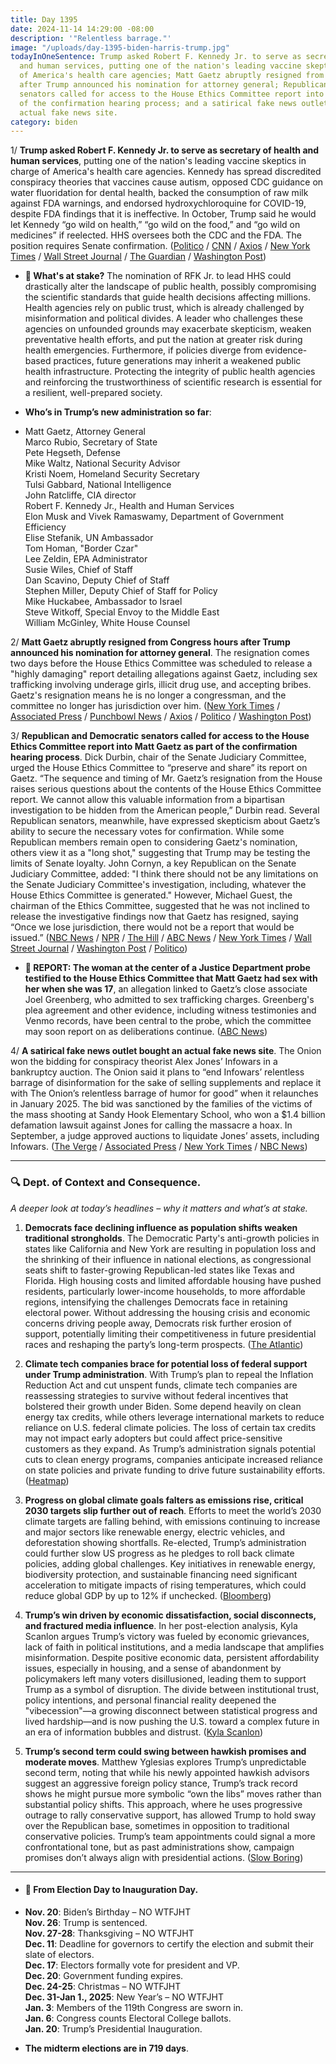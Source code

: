 ```yaml
---
title: Day 1395
date: 2024-11-14 14:29:00 -08:00
description: '"Relentless barrage."'
image: "/uploads/day-1395-biden-harris-trump.jpg"
todayInOneSentence: Trump asked Robert F. Kennedy Jr. to serve as secretary of health
  and human services, putting one of the nation's leading vaccine skeptics in charge
  of America's health care agencies; Matt Gaetz abruptly resigned from Congress hours
  after Trump announced his nomination for attorney general; Republican and Democratic
  senators called for access to the House Ethics Committee report into Gaetz as part
  of the confirmation hearing process; and a satirical fake news outlet bought an
  actual fake news site.
category: biden
---
```


1/ **Trump asked Robert F. Kennedy Jr. to serve as secretary of health and human services**, putting one of the nation's leading vaccine skeptics in charge of America's health care agencies. Kennedy has spread discredited conspiracy theories that vaccines cause autism, opposed CDC guidance on water fluoridation for dental health, backed the consumption of raw milk against FDA warnings, and endorsed hydroxychloroquine for COVID-19, despite FDA findings that it is ineffective. In October, Trump said he would let Kennedy “go wild on health,” “go wild on the food,” and “go wild on medicines” if reelected. HHS oversees both the CDC and the FDA. The position requires Senate confirmation. ([Politico](https://www.politico.com/news/2024/11/14/robert-f-kennedy-jr-trump-hhs-secretary-pick-00188617) / [CNN](https://www.cnn.com/2024/11/14/politics/robert-f-kennedy-donald-trump-hhs/index.html) / [Axios](https://www.axios.com/2024/11/14/trump-rfk-jr-white-house-appointment) / [New York Times](https://www.nytimes.com/live/2024/11/14/us/trump-gaetz-news) / [Wall Street Journal](https://www.wsj.com/politics/policy/rfk-jr-trump-cabinet-hhs-secretary-84ba0802) / [The Guardian](https://www.theguardian.com/us-news/live/2024/nov/14/donald-trump-matt-gaetz-republicans-democrats-us-politics-election-latest-news) / [Washington Post](https://www.washingtonpost.com/politics/2024/11/14/trump-administration-transition/))

* **🧩 What's at stake?** The nomination of RFK Jr. to lead HHS could drastically alter the landscape of public health, possibly compromising the scientific standards that guide health decisions affecting millions. Health agencies rely on public trust, which is already challenged by misinformation and political divides. A leader who challenges these agencies on unfounded grounds may exacerbate skepticism, weaken preventative health efforts, and put the nation at greater risk during health emergencies. Furthermore, if policies diverge from evidence-based practices, future generations may inherit a weakened public health infrastructure. Protecting the integrity of public health agencies and reinforcing the trustworthiness of scientific research is essential for a resilient, well-prepared society.

* **Who’s in Trump’s new administration so far**:

* Matt Gaetz, Attorney General \
  Marco Rubio, Secretary of State \
  Pete Hegseth, Defense \
  Mike Waltz, National Security Advisor \
  Kristi Noem, Homeland Security Secretary \
  Tulsi Gabbard, National Intelligence \
  John Ratcliffe, CIA director \
  Robert F. Kennedy Jr., Health and Human Services \
  Elon Musk and Vivek Ramaswamy, Department of Government Efficiency \
  Elise Stefanik, UN Ambassador \
  Tom Homan, "Border Czar" \
  Lee Zeldin, EPA Administrator \
  Susie Wiles, Chief of Staff \
  Dan Scavino, Deputy Chief of Staff \
  Stephen Miller, Deputy Chief of Staff for Policy \
  Mike Huckabee, Ambassador to Israel \
  Steve Witkoff, Special Envoy to the Middle East \
  William McGinley, White House Counsel

2/ **Matt Gaetz abruptly resigned from Congress hours after Trump announced his nomination for attorney general**. The resignation comes two days before the House Ethics Committee was scheduled to release a "highly damaging" report detailing allegations against Gaetz, including sex trafficking involving underage girls, illicit drug use, and accepting bribes. Gaetz's resignation means he is no longer a congressman, and the committee no longer has jurisdiction over him. ([New York Times](https://www.nytimes.com/2024/11/13/us/politics/matt-gaetz-ethics-committee-report.html) / [Associated Press](https://apnews.com/article/trump-attorney-general-matt-gaetz-justice-department-9d51501fb6ad5c04b5b4113d3a6a584b) / [Punchbowl News](https://punchbowl.news/article/house/matt-gaetz-investigation-ethics-capitol/) / [Axios](https://www.axios.com/2024/11/14/matt-gaetz-resigns-congress-ethics-committee) / [Politico](https://www.politico.com/news/2024/11/13/matt-gaetz-resigns-congress-00189488) / [Washington Post](https://www.washingtonpost.com/politics/2024/11/13/matt-gaetz-ethics-investigation-resign/))

3/ **Republican and Democratic senators called for access to the House Ethics Committee report into Matt Gaetz as part of the confirmation hearing process**. Dick Durbin, chair of the Senate Judiciary Committee, urged the House Ethics Committee to “preserve and share” its report on  Gaetz. “The sequence and timing of Mr. Gaetz’s resignation from the House raises serious questions about the contents of the House Ethics Committee report. We cannot allow this valuable information from a bipartisan investigation to be hidden from the American people,” Durbin read. Several Republican senators, meanwhile, have expressed skepticism about Gaetz’s ability to secure the necessary votes for confirmation. While some Republican members remain open to considering Gaetz's nomination, others view it as a "long shot," suggesting that Trump may be testing the limits of Senate loyalty. John Cornyn, a key Republican on the Senate Judiciary Committee, added: "I think there should not be any limitations on the Senate Judiciary Committee's investigation, including, whatever the House Ethics Committee is generated." However, Michael Guest, the chairman of the Ethics Committee, suggested that he was not inclined to release the investigative findings now that Gaetz has resigned, saying “Once we lose jurisdiction, there would not be a report that would be issued.” ([NBC News](https://www.nbcnews.com/politics/congress/senators-want-details-matt-gaetz-ethics-probe-vote-attorney-general-rcna180164) / [NPR](https://www.npr.org/2024/11/14/nx-s1-5191708/gaetz-nomination-republicans-ethics-probe) / [The Hill](https://thehill.com/homenews/senate/4990433-durbin-gaetz-house-ethics-report/) / [ABC News](https://abcnews.go.com/Politics/growing-calls-house-ethics-committee-share-report-matt/story?id=115869535) / [New York Times](https://www.nytimes.com/2024/11/14/us/lawmakers-demand-ethics-report-gaetz.html?smid=url-share) / [Wall Street Journal](https://www.wsj.com/politics/policy/trump-sends-shockwaves-through-washington-with-gaetz-pick-c1a7f468) / [Washington Post](https://www.washingtonpost.com/politics/2024/11/14/trump-administration-transition/#link-UONRGJR6P5DSDM6CJI7YYODU2A) / [Politico](https://www.politico.com/live-updates/2024/11/14/congress/guest-stands-firm-on-gaetz-report-00189592))

* **🚨 REPORT: The woman at the center of a Justice Department probe testified to the House Ethics Committee that Matt Gaetz had sex with her when she was 17**, an allegation linked to Gaetz’s close associate Joel Greenberg, who admitted to sex trafficking charges. Greenberg's plea agreement and other evidence, including witness testimonies and Venmo records, have been central to the probe, which the committee may soon report on as deliberations continue. ([ABC News](https://abcnews.go.com/US/woman-testified-house-ethics-committee-gaetz-sex-17/story?id=115867555))

4/ **A satirical fake news outlet bought an actual fake news site**. The Onion won the bidding for conspiracy theorist Alex Jones’ Infowars in a bankruptcy auction. The Onion said it plans to “end Infowars’ relentless barrage of disinformation for the sake of selling supplements and replace it with The Onion’s relentless barrage of humor for good” when it relaunches in January 2025. The bid was sanctioned by the families of the victims of the mass shooting at Sandy Hook Elementary School, who won a $1.4 billion defamation lawsuit against Jones for calling the massacre a hoax. In September, a judge approved auctions to liquidate Jones’ assets, including Infowars. ([The Verge](https://www.theverge.com/2024/11/14/24296375/the-onion-infowars-acquisition-alex-jones) / [Associated Press](https://apnews.com/article/onion-buys-infowars-alex-jones-6496f198d141c991087dcd937b3588e9) / [New York Times](https://www.nytimes.com/2024/11/14/business/media/alex-jones-infowars-the-onion.html) / [NBC News](https://www.nbcnews.com/news/us-news/onion-wins-alex-jones-infowars-bankruptcy-auction-rcna179936))

---

### 🔍 Dept. of Context and Consequence.

*A deeper look at today’s headlines – why it matters and what’s at stake.*

1. **Democrats face declining influence as population shifts weaken traditional strongholds**. The Democratic Party's anti-growth policies in states like California and New York are resulting in population loss and the shrinking of their influence in national elections, as congressional seats shift to faster-growing Republican-led states like Texas and Florida. High housing costs and limited affordable housing have pushed residents, particularly lower-income households, to more affordable regions, intensifying the challenges Democrats face in retaining electoral power. Without addressing the housing crisis and economic concerns driving people away, Democrats risk further erosion of support, potentially limiting their competitiveness in future presidential races and reshaping the party’s long-term prospects. ([The Atlantic](https://www.theatlantic.com/politics/archive/2024/11/democrat-states-population-stagnation/680641/))

2. **Climate tech companies brace for potential loss of federal support under Trump administration**. With Trump’s plan to repeal the Inflation Reduction Act and cut unspent funds, climate tech companies are reassessing strategies to survive without federal incentives that bolstered their growth under Biden. Some depend heavily on clean energy tax credits, while others leverage international markets to reduce reliance on U.S. federal climate policies. The loss of certain tax credits may not impact early adopters but could affect price-sensitive customers as they expand. As Trump’s administration signals potential cuts to clean energy programs, companies anticipate increased reliance on state policies and private funding to drive future sustainability efforts. ([Heatmap](https://heatmap.news/technology/trump-climate-tech))

3. **Progress on global climate goals falters as emissions rise, critical 2030 targets slip further out of reach**. Efforts to meet the world’s 2030 climate targets are falling behind, with emissions continuing to increase and major sectors like renewable energy, electric vehicles, and deforestation showing shortfalls. Re-elected, Trump’s administration could further slow US progress as he pledges to roll back climate policies, adding global challenges. Key initiatives in renewable energy, biodiversity protection, and sustainable financing need significant acceleration to mitigate impacts of rising temperatures, which could reduce global GDP by up to 12% if unchecked. ([Bloomberg](https://www.bloomberg.com/graphics/2024-cop29-climate-change-targets/))

4. **Trump’s win driven by economic dissatisfaction, social disconnects, and fractured media influence**. In her post-election analysis, Kyla Scanlon argues Trump’s victory was fueled by economic grievances, lack of faith in political institutions, and a media landscape that amplifies misinformation. Despite positive economic data, persistent affordability issues, especially in housing, and a sense of abandonment by policymakers left many voters disillusioned, leading them to support Trump as a symbol of disruption. The divide between institutional trust, policy intentions, and personal financial reality deepened the "vibecession"—a growing disconnect between statistical progress and lived hardship—and is now pushing the U.S. toward a complex future in an era of information bubbles and distrust. ([Kyla Scanlon](https://kyla.substack.com/p/how-trump-won-what-happens-next-and))

5. **Trump’s second term could swing between hawkish promises and moderate moves**. Matthew Yglesias explores Trump’s unpredictable second term, noting that while his newly appointed hawkish advisors suggest an aggressive foreign policy stance, Trump’s track record shows he might pursue more symbolic “own the libs” moves rather than substantial policy shifts. This approach, where he uses progressive outrage to rally conservative support, has allowed Trump to hold sway over the Republican base, sometimes in opposition to traditional conservative policies. Trump’s team appointments could signal a more confrontational tone, but as past administrations show, campaign promises don’t always align with presidential actions. ([Slow Boring](https://www.slowboring.com/p/how-donald-trump-could-succeed))

---

* #### 📅 From Election Day to Inauguration Day.

* **Nov. 20**: Biden’s Birthday – NO WTFJHT \
  **Nov. 26**: Trump is sentenced. \
  **Nov. 27-28**: Thanksgiving – NO WTFJHT \
  **Dec. 11**: Deadline for governors to certify the election and submit their slate of electors. \
  **Dec. 17**: Electors formally vote for president and VP. \
  **Dec. 20**: Government funding expires. \
  **Dec. 24-25**: Christmas – NO WTFJHT \
  **Dec. 31-Jan 1., 2025**: New Year’s – NO WTFJHT \
  **Jan. 3**: Members of the 119th Congress are sworn in. \
  **Jan. 6**: Congress counts Electoral College ballots. \
  **Jan. 20**: Trump’s Presidential Inauguration.

* **The midterm elections are in 719 days**.